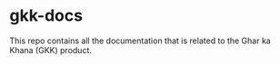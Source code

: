 # gkk-docs
This repo contains all the documentation that is related to the Ghar ka Khana (GKK) product.
